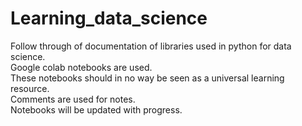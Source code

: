 # Learning_data_science
Follow through of documentation of libraries used in python for data science.
<br/> Google colab notebooks are used.
<br/> These notebooks should in no way be seen as a universal learning resource.
<br/> Comments are used for notes.
<br/> Notebooks will be updated with progress.
